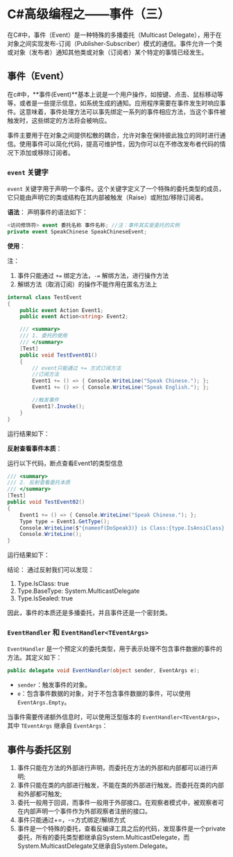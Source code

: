 # C#高级编程之——事件（三）

在C#中，事件（Event）是一种特殊的多播委托（Multicast Delegate），用于在对象之间实现发布-订阅（Publisher-Subscriber）模式的通信。事件允许一个类或对象（发布者）通知其他类或对象（订阅者）某个特定的事情已经发生。

## 事件（Event）

在c#中，**事件(Event)**基本上说是一个用户操作，如按键、点击、鼠标移动等等，或者是一些提示信息，如系统生成的通知。应用程序需要在事件发生时响应事件。这意味着，事件处理方法可以事先绑定一系列的事件相应方法，当这个事件被触发时，这些绑定的方法将会被响应。

事件主要用于在对象之间提供松散的耦合，允许对象在保持彼此独立的同时进行通信。使用事件可以简化代码，提高可维护性，因为你可以在不修改发布者代码的情况下添加或移除订阅者。

### `event` 关键字

`event` 关键字用于声明一个事件。这个关键字定义了一个特殊的委托类型的成员，它只能由声明它的类或结构在其内部被触发（Raise）或附加/移除订阅者。

**语法**：
声明事件的语法如下：

```csharp
<访问修饰符> event 委托名称 事件名称; //注：事件其实是委托的实例
private event SpeakChinese SpeakChineseEvent;
```

**使用**：

注：

1. 事件只能通过 `+=` 绑定方法，`-=` 解绑方法，进行操作方法
2. 解绑方法（取消订阅）的操作不能作用在匿名方法上

```csharp
internal class TestEvent
{
    public event Action Event1;
    public event Action<string> Event2;

    /// <summary>
    /// 1. 委托的使用
    /// </summary>
    [Test]
    public void TestEvent01()
    {
        // event只能通过 += 方式订阅方法
        //订阅方法
        Event1 += () => { Console.WriteLine("Speak Chinese."); };
        Event1 += () => { Console.WriteLine("Speak English."); };

        //触发事件
        Event1?.Invoke();
    }
}
```

运行结果如下：

**反射查看事件本质**：

运行以下代码，断点查看Event1的类型信息

```csharp
/// <summary>
/// 2. 反射查看委托本质
/// </summary>
[Test]
public void TestEvent02()
{
    Event1 += () => { Console.WriteLine("Speak Chinese."); };
    Type type = Event1.GetType();
    Console.WriteLine($"{nameof(DoSpeak3)} is Class:{type.IsAnsiClass}, is Sealed:{type.IsSealed}");
    Console.WriteLine();
}
```

运行结果如下：

结论：
通过反射我们可以发现：

1. Type.IsClass: true
2. Type.BaseType: System.MulticastDelegate
3. Type.IsSealed: true

因此，事件的本质还是多播委托，并且事件还是一个密封类。

### `EventHandler` 和 `EventHandler<TEventArgs>`

`EventHandler` 是一个预定义的委托类型，用于表示处理不包含事件数据的事件的方法。其定义如下：

```csharp
public delegate void EventHandler(object sender, EventArgs e);
```

- `sender`：触发事件的对象。
- `e`：包含事件数据的对象，对于不包含事件数据的事件，可以使用 `EventArgs.Empty`。

当事件需要传递额外信息时，可以使用泛型版本的 `EventHandler<TEventArgs>`，其中 `TEventArgs` 继承自 `EventArgs`：

## 事件与委托区别

1. 事件只能在方法的外部进行声明，而委托在方法的外部和内部都可以进行声明;
2. 事件只能在类的内部进行触发，不能在类的外部进行触发。而委托在类的内部和外部都可触发;
3. 委托一般用于回调，而事件一般用于外部接口。在观察者模式中，被观察者可在内部声明一个事件作为外部观察者注册的接口。
4. 事件只能通过+=，-=方式绑定/解绑方式
5. 事件是一个特殊的委托，查看反编译工具之后的代码，发现事件是一个private委托，所有的委托类型都继承自System.MulticastDelegate，而System.MulticastDelegate又继承自System.Delegate。
